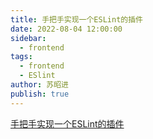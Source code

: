 ```yaml
---
title: 手把手实现一个ESLint的插件
date: 2022-08-04 12:00:00
sidebar:
  - frontend
tags:
  - frontend
  - ESlint
author: 苏昭进
publish: true
---
```


[手把手实现一个ESLint的插件](./implement-eslint-plugin.pdf)